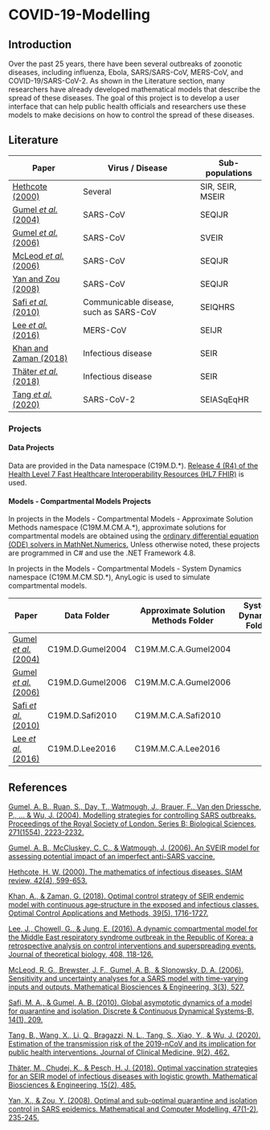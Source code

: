 ﻿# COVID-19-Modelling

## Introduction

Over the past 25 years, there have been several outbreaks of zoonotic diseases, including influenza, Ebola, SARS/SARS-CoV, MERS-CoV, and COVID-19/SARS-CoV-2. 
As shown in the Literature section, many researchers have already developed mathematical models that describe the spread of these diseases.
The goal of this project is to develop a user interface that can help public health officials and researchers use these models to make decisions on how to control the spread of these diseases.

## Literature

Paper                                                                                    | Virus / Disease                        | Sub-populations
------------ | ------------- | -------------
[Hethcote (2000)](https://epubs.siam.org/doi/abs/10.1137/s0036144500371907)               | Several                                | SIR, SEIR, MSEIR
[Gumel *et al.* (2004)](https://royalsocietypublishing.org/doi/10.1098/rspb.2004.2800)    | SARS-CoV                               | SEQIJR
[Gumel *et al.* (2006)](https://www.aimspress.com/article/10.3934/mbe.2006.3.485)         | SARS-CoV                               | SVEIR
[McLeod *et al.* (2006)](http://www.aimspress.com/article/10.3934/mbe.2006.3.527)         | SARS-CoV                               | SEQIJR
[Yan and Zou (2008)](https://www.sciencedirect.com/science/article/pii/S0895717707001628) | SARS-CoV                               | SEQIJR
[Safi *et al.* (2010)](http://www.aimsciences.org/article/doi/10.3934/dcdsb.2010.14.209)  | Communicable disease, such as SARS-CoV | SEIQHRS
[Lee *et al.* (2016)](https://www.ncbi.nlm.nih.gov/pmc/articles/PMC7094115/)              | MERS-CoV                               | SEIJR
[Khan and Zaman (2018)](https://onlinelibrary.wiley.com/doi/full/10.1002/oca.2437)        | Infectious disease                     | SEIR
[Thäter *et al.* (2018)](https://www.aimsciences.org/article/doi/10.3934/mbe.2018022)     | Infectious disease                     | SEIR
[Tang *et al.* (2020)](https://www.mdpi.com/2077-0383/9/2/462)                            | SARS-CoV-2                             | SEIASqEqHR
### Projects

#### Data Projects

Data are provided in the Data namespace (C19M.D.*). [Release 4 (R4) of the Health Level 7 Fast Healthcare Interoperability Resources (HL7 FHIR)](https://hl7.org/fhir/R4/index.html) is used.

#### Models - Compartmental Models Projects

In projects in the Models - Compartmental Models - Approximate Solution Methods namespace (C19M.M.CM.A.*), approximate solutions for compartmental models are obtained using the [ordinary differential equation (ODE) solvers in MathNet.Numerics.](https://numerics.mathdotnet.com/api/MathNet.Numerics.OdeSolvers/)  Unless otherwise noted, these projects are programmed in C# and use the .NET Framework 4.8.

In projects in the Models - Compartmental Models - System Dynamics namespace (C19M.M.CM.SD.*), AnyLogic is used to simulate compartmental models.

Paper                                                                                    | Data Folder      | Approximate Solution Methods Folder | System Dynamics Folder
------------ | ------------- | ------------- | ------------- 
[Gumel *et al.* (2004)](https://royalsocietypublishing.org/doi/10.1098/rspb.2004.2800)   | C19M.D.Gumel2004 | C19M.M.C.A.Gumel2004       |              
[Gumel *et al.* (2006)](https://www.aimspress.com/article/10.3934/mbe.2006.3.485)        | C19M.D.Gumel2006 | C19M.M.C.A.Gumel2006       |          
[Safi *et al.* (2010)](http://www.aimsciences.org/article/doi/10.3934/dcdsb.2010.14.209) | C19M.D.Safi2010  | C19M.M.C.A.Safi2010        |     
[Lee *et al.* (2016)](https://www.ncbi.nlm.nih.gov/pmc/articles/PMC7094115/)             | C19M.D.Lee2016   | C19M.M.C.A.Lee2016         |        

## References

[Gumel, A. B., Ruan, S., Day, T., Watmough, J., Brauer, F., Van den Driessche, P., ... & Wu, J. (2004). Modelling strategies for controlling SARS outbreaks. Proceedings of the Royal Society of London. Series B: Biological Sciences, 271(1554), 2223-2232.](https://royalsocietypublishing.org/doi/10.1098/rspb.2004.2800)

[Gumel, A. B., McCluskey, C. C., & Watmough, J. (2006). An SVEIR model for assessing potential impact of an imperfect anti-SARS vaccine.](https://www.aimspress.com/article/10.3934/mbe.2006.3.485) 

[Hethcote, H. W. (2000). The mathematics of infectious diseases. SIAM review, 42(4), 599-653.](https://epubs.siam.org/doi/abs/10.1137/s0036144500371907)

[Khan, A., & Zaman, G. (2018). Optimal control strategy of SEIR endemic model with continuous age‐structure in the exposed and infectious classes. Optimal Control Applications and Methods, 39(5), 1716-1727.](https://onlinelibrary.wiley.com/doi/full/10.1002/oca.2437) 

[Lee, J., Chowell, G., & Jung, E. (2016). A dynamic compartmental model for the Middle East respiratory syndrome outbreak in the Republic of Korea: a retrospective analysis on control interventions and superspreading events. Journal of theoretical biology, 408, 118-126.](https://www.ncbi.nlm.nih.gov/pmc/articles/PMC7094115/) 

[McLeod, R. G., Brewster, J. F., Gumel, A. B., & Slonowsky, D. A. (2006). Sensitivity and uncertainty analyses for a SARS model with time-varying inputs and outputs. Mathematical Biosciences & Engineering, 3(3), 527.](http://www.aimspress.com/article/10.3934/mbe.2006.3.527) 

[Safi, M. A., & Gumel, A. B. (2010). Global asymptotic dynamics of a model for quarantine and isolation. Discrete & Continuous Dynamical Systems-B, 14(1), 209.](http://www.aimsciences.org/article/doi/10.3934/dcdsb.2010.14.209)

[Tang, B., Wang, X., Li, Q., Bragazzi, N. L., Tang, S., Xiao, Y., & Wu, J. (2020). Estimation of the transmission risk of the 2019-nCoV and its implication for public health interventions. Journal of Clinical Medicine, 9(2), 462.](https://www.mdpi.com/2077-0383/9/2/462)    

[Thäter, M., Chudej, K., & Pesch, H. J. (2018). Optimal vaccination strategies for an SEIR model of infectious diseases with logistic growth. Mathematical Biosciences & Engineering, 15(2), 485.](https://www.aimsciences.org/article/doi/10.3934/mbe.2018022) 

[Yan, X., & Zou, Y. (2008). Optimal and sub-optimal quarantine and isolation control in SARS epidemics. Mathematical and Computer Modelling, 47(1-2), 235-245.](https://www.sciencedirect.com/science/article/pii/S0895717707001628)